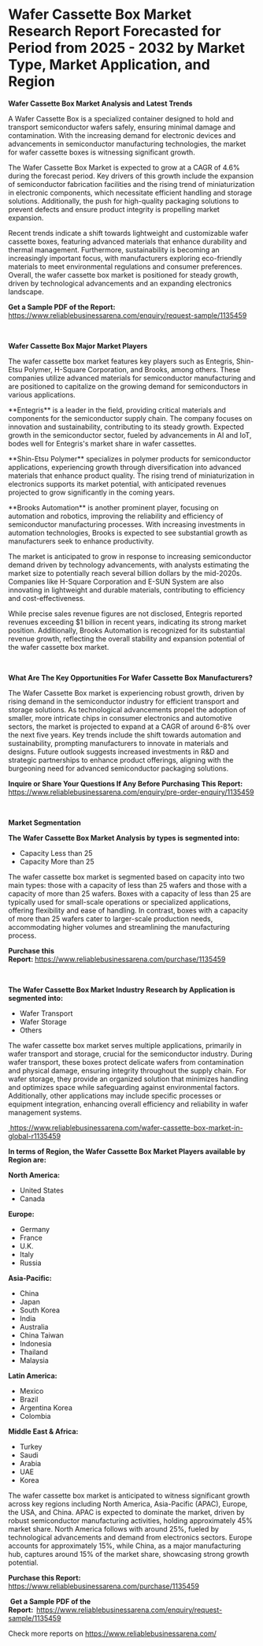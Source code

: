 <p><h1>Wafer Cassette Box Market Research Report Forecasted for Period from 2025 -  2032 by Market Type, Market Application, and Region</h1></p><p><strong>Wafer Cassette Box Market Analysis and Latest Trends</strong></p>
<p><p>A Wafer Cassette Box is a specialized container designed to hold and transport semiconductor wafers safely, ensuring minimal damage and contamination. With the increasing demand for electronic devices and advancements in semiconductor manufacturing technologies, the market for wafer cassette boxes is witnessing significant growth. </p><p>The Wafer Cassette Box Market is expected to grow at a CAGR of 4.6% during the forecast period. Key drivers of this growth include the expansion of semiconductor fabrication facilities and the rising trend of miniaturization in electronic components, which necessitate efficient handling and storage solutions. Additionally, the push for high-quality packaging solutions to prevent defects and ensure product integrity is propelling market expansion.</p><p>Recent trends indicate a shift towards lightweight and customizable wafer cassette boxes, featuring advanced materials that enhance durability and thermal management. Furthermore, sustainability is becoming an increasingly important focus, with manufacturers exploring eco-friendly materials to meet environmental regulations and consumer preferences. Overall, the wafer cassette box market is positioned for steady growth, driven by technological advancements and an expanding electronics landscape.</p></p>
<p><strong>Get a Sample PDF of the Report:&nbsp;</strong> <a href="https://www.reliablebusinessarena.com/enquiry/request-sample/1135459?utm_campaign=2928&utm_medium=2&utm_source=Github&utm_content=ia&utm_term=06042025&utm_id=wafer-cassette-box">https://www.reliablebusinessarena.com/enquiry/request-sample/1135459</a></p>
<p>&nbsp;</p>
<p><strong>Wafer Cassette Box Major Market Players</strong></p>
<p><p>The wafer cassette box market features key players such as Entegris, Shin-Etsu Polymer, H-Square Corporation, and Brooks, among others. These companies utilize advanced materials for semiconductor manufacturing and are positioned to capitalize on the growing demand for semiconductors in various applications.</p><p>**Entegris** is a leader in the field, providing critical materials and components for the semiconductor supply chain. The company focuses on innovation and sustainability, contributing to its steady growth. Expected growth in the semiconductor sector, fueled by advancements in AI and IoT, bodes well for Entegris's market share in wafer cassettes.</p><p>**Shin-Etsu Polymer** specializes in polymer products for semiconductor applications, experiencing growth through diversification into advanced materials that enhance product quality. The rising trend of miniaturization in electronics supports its market potential, with anticipated revenues projected to grow significantly in the coming years.</p><p>**Brooks Automation** is another prominent player, focusing on automation and robotics, improving the reliability and efficiency of semiconductor manufacturing processes. With increasing investments in automation technologies, Brooks is expected to see substantial growth as manufacturers seek to enhance productivity.</p><p>The market is anticipated to grow in response to increasing semiconductor demand driven by technology advancements, with analysts estimating the market size to potentially reach several billion dollars by the mid-2020s. Companies like H-Square Corporation and E-SUN System are also innovating in lightweight and durable materials, contributing to efficiency and cost-effectiveness.</p><p>While precise sales revenue figures are not disclosed, Entegris reported revenues exceeding $1 billion in recent years, indicating its strong market position. Additionally, Brooks Automation is recognized for its substantial revenue growth, reflecting the overall stability and expansion potential of the wafer cassette box market.</p></p>
<p>&nbsp;</p>
<p><strong>What Are The Key Opportunities For Wafer Cassette Box Manufacturers?</strong></p>
<p><p>The Wafer Cassette Box market is experiencing robust growth, driven by rising demand in the semiconductor industry for efficient transport and storage solutions. As technological advancements propel the adoption of smaller, more intricate chips in consumer electronics and automotive sectors, the market is projected to expand at a CAGR of around 6-8% over the next five years. Key trends include the shift towards automation and sustainability, prompting manufacturers to innovate in materials and designs. Future outlook suggests increased investments in R&D and strategic partnerships to enhance product offerings, aligning with the burgeoning need for advanced semiconductor packaging solutions.</p></p>
<p><strong>Inquire or Share Your Questions If Any Before Purchasing This Report:</strong> <a href="https://www.reliablebusinessarena.com/enquiry/pre-order-enquiry/1135459?utm_campaign=2928&utm_medium=2&utm_source=Github&utm_content=ia&utm_term=06042025&utm_id=wafer-cassette-box">https://www.reliablebusinessarena.com/enquiry/pre-order-enquiry/1135459</a></p>
<p>&nbsp;</p>
<p><strong>Market Segmentation</strong></p>
<p><strong>The Wafer Cassette Box Market Analysis by types is segmented into:</strong></p>
<p><ul><li>Capacity Less than 25</li><li>Capacity More than 25</li></ul></p>
<p><p>The wafer cassette box market is segmented based on capacity into two main types: those with a capacity of less than 25 wafers and those with a capacity of more than 25 wafers. Boxes with a capacity of less than 25 are typically used for small-scale operations or specialized applications, offering flexibility and ease of handling. In contrast, boxes with a capacity of more than 25 wafers cater to larger-scale production needs, accommodating higher volumes and streamlining the manufacturing process.</p></p>
<p><strong>Purchase this Report:&nbsp;</strong><a href="https://www.reliablebusinessarena.com/purchase/1135459?utm_campaign=2928&utm_medium=2&utm_source=Github&utm_content=ia&utm_term=06042025&utm_id=wafer-cassette-box">https://www.reliablebusinessarena.com/purchase/1135459</a></p>
<p>&nbsp;</p>
<p><strong>The Wafer Cassette Box Market Industry Research by Application is segmented into:</strong></p>
<p><ul><li>Wafer Transport</li><li>Wafer Storage</li><li>Others</li></ul></p>
<p><p>The wafer cassette box market serves multiple applications, primarily in wafer transport and storage, crucial for the semiconductor industry. During wafer transport, these boxes protect delicate wafers from contamination and physical damage, ensuring integrity throughout the supply chain. For wafer storage, they provide an organized solution that minimizes handling and optimizes space while safeguarding against environmental factors. Additionally, other applications may include specific processes or equipment integration, enhancing overall efficiency and reliability in wafer management systems.</p></p>
<p><a href="https://www.reliablebusinessarena.com/wafer-cassette-box-market-in-global-r1135459?utm_campaign=2928&utm_medium=2&utm_source=Github&utm_content=ia&utm_term=06042025&utm_id=wafer-cassette-box">&nbsp;https://www.reliablebusinessarena.com/wafer-cassette-box-market-in-global-r1135459</a></p>
<p><strong>In terms of Region, the Wafer Cassette Box Market Players available by Region are:</strong></p>
<p>
    <p> <strong> North America: </strong>
        <ul>
            <li>United States</li>
            <li>Canada</li>
        </ul>
        </p> 
    <p> <strong> Europe: </strong>
        <ul>
            <li>Germany</li>
            <li>France</li>
            <li>U.K.</li>
            <li>Italy</li>
            <li>Russia</li>
        </ul>
        </p> 
    <p> <strong> Asia-Pacific: </strong>
        <ul>
            <li>China</li>
            <li>Japan</li>
            <li>South Korea</li>
            <li>India</li>
            <li>Australia</li>
            <li>China Taiwan</li>
            <li>Indonesia</li>
            <li>Thailand</li>
            <li>Malaysia</li>
        </ul>
        </p> 
    <p> <strong> Latin America: </strong>
        <ul>
            <li>Mexico</li>
            <li>Brazil</li>
            <li>Argentina Korea</li>
            <li>Colombia</li>
        </ul>
        </p> 
    <p> <strong> Middle East & Africa: </strong>
        <ul>
            <li>Turkey</li>
            <li>Saudi</li>
            <li>Arabia</li>
            <li>UAE</li>
            <li>Korea</li>
        </ul>
    </p>
    </p>
<p><p>The wafer cassette box market is anticipated to witness significant growth across key regions including North America, Asia-Pacific (APAC), Europe, the USA, and China. APAC is expected to dominate the market, driven by robust semiconductor manufacturing activities, holding approximately 45% market share. North America follows with around 25%, fueled by technological advancements and demand from electronics sectors. Europe accounts for approximately 15%, while China, as a major manufacturing hub, captures around 15% of the market share, showcasing strong growth potential.</p></p>
<p><strong>Purchase this Report: </strong><a href="https://www.reliablebusinessarena.com/purchase/1135459?utm_campaign=2928&utm_medium=2&utm_source=Github&utm_content=ia&utm_term=06042025&utm_id=wafer-cassette-box">https://www.reliablebusinessarena.com/purchase/1135459</a></p>
<p>&nbsp;<strong>Get a Sample PDF of the Report:&nbsp;&nbsp;</strong><a href="https://www.reliablebusinessarena.com/enquiry/request-sample/1135459?utm_campaign=2928&utm_medium=2&utm_source=Github&utm_content=ia&utm_term=06042025&utm_id=wafer-cassette-box">https://www.reliablebusinessarena.com/enquiry/request-sample/1135459</a></p>
<p><strong></strong></p>
<p>Check more reports on <a href="https://www.reliablebusinessarena.com/?utm_campaign=2928&utm_medium=2&utm_source=Github&utm_content=ia&utm_term=06042025&utm_id=wafer-cassette-box">https://www.reliablebusinessarena.com/</a></p>